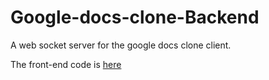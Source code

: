 # Google-docs-clone-Backend

A web socket server for the google docs clone client.

The front-end code is [here](https://github.com/ShayMeshGit/Web-Chat-GraphQL-Client)
